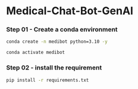 # Medical-Chat-Bot-GenAI


### Step 01  - Create a conda environment

```bash
conda create -n medibot python=3.10 -y
```

```bash
conda activate medibot
```


### Step 02 - install the requirement
```bash
pip install -r requirements.txt
```